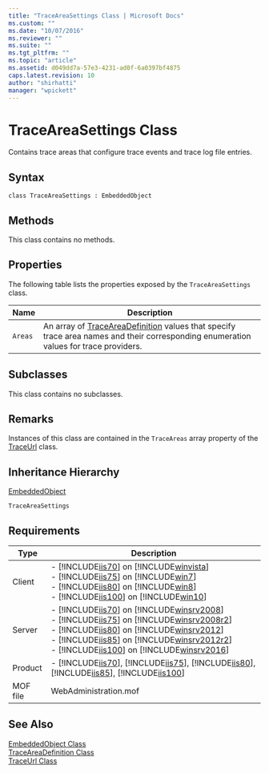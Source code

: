 ```yaml
---
title: "TraceAreaSettings Class | Microsoft Docs"
ms.custom: ""
ms.date: "10/07/2016"
ms.reviewer: ""
ms.suite: ""
ms.tgt_pltfrm: ""
ms.topic: "article"
ms.assetid: d049dd7a-57e3-4231-ad0f-6a0397bf4875
caps.latest.revision: 10
author: "shirhatti"
manager: "wpickett"
---
```

# TraceAreaSettings Class
Contains trace areas that configure trace events and trace log file entries.  
  
## Syntax  
  
```vbs  
class TraceAreaSettings : EmbeddedObject  
```  
  
## Methods  
 This class contains no methods.  
  
## Properties  
 The following table lists the properties exposed by the `TraceAreaSettings` class.  
  
|Name|Description|  
|----------|-----------------|  
|`Areas`|An array of [TraceAreaDefinition](../wmi-provider/traceareadefinition-class.md) values that specify trace area names and their corresponding enumeration values for trace providers.|  
  
## Subclasses  
 This class contains no subclasses.  
  
## Remarks  
 Instances of this class are contained in the `TraceAreas` array property of the [TraceUrl](../wmi-provider/traceurl-class.md) class.  
  
## Inheritance Hierarchy  
 [EmbeddedObject](../wmi-provider/embeddedobject-class1.md)  
  
 `TraceAreaSettings`  
  
## Requirements  
  
|Type|Description|  
|----------|-----------------|  
|Client|-   [!INCLUDE[iis70](../wmi-provider/includes/iis70-md.md)] on [!INCLUDE[winvista](../wmi-provider/includes/winvista-md.md)]<br />-   [!INCLUDE[iis75](../wmi-provider/includes/iis75-md.md)] on [!INCLUDE[win7](../wmi-provider/includes/win7-md.md)]<br />-   [!INCLUDE[iis80](../wmi-provider/includes/iis80-md.md)] on [!INCLUDE[win8](../wmi-provider/includes/win8-md.md)]<br />-   [!INCLUDE[iis100](../wmi-provider/includes/iis100-md.md)] on [!INCLUDE[win10](../wmi-provider/includes/win10-md.md)]|  
|Server|-   [!INCLUDE[iis70](../wmi-provider/includes/iis70-md.md)] on [!INCLUDE[winsrv2008](../wmi-provider/includes/winsrv2008-md.md)]<br />-   [!INCLUDE[iis75](../wmi-provider/includes/iis75-md.md)] on [!INCLUDE[winsrv2008r2](../wmi-provider/includes/winsrv2008r2-md.md)]<br />-   [!INCLUDE[iis80](../wmi-provider/includes/iis80-md.md)] on [!INCLUDE[winsrv2012](../wmi-provider/includes/winsrv2012-md.md)]<br />-   [!INCLUDE[iis85](../wmi-provider/includes/iis85-md.md)] on [!INCLUDE[winsrv2012r2](../wmi-provider/includes/winsrv2012r2-md.md)]<br />-   [!INCLUDE[iis100](../wmi-provider/includes/iis100-md.md)] on [!INCLUDE[winsrv2016](../wmi-provider/includes/winsrv2016-md.md)]|  
|Product|-   [!INCLUDE[iis70](../wmi-provider/includes/iis70-md.md)], [!INCLUDE[iis75](../wmi-provider/includes/iis75-md.md)], [!INCLUDE[iis80](../wmi-provider/includes/iis80-md.md)], [!INCLUDE[iis85](../wmi-provider/includes/iis85-md.md)], [!INCLUDE[iis100](../wmi-provider/includes/iis100-md.md)]|  
|MOF file|WebAdministration.mof|  
  
## See Also  
 [EmbeddedObject Class](../wmi-provider/embeddedobject-class1.md)   
 [TraceAreaDefinition Class](../wmi-provider/traceareadefinition-class.md)   
 [TraceUrl Class](../wmi-provider/traceurl-class.md)